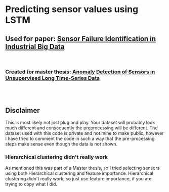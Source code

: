 # Predicting sensor values using LSTM
## Used for paper: [Sensor Failure Identification in Industrial Big Data](https://ieeexplore.ieee.org/document/9467520)
&nbsp;
### Created for master thesis: [Anomaly Detection of Sensors in Unsupervised Long Time-Series Data](https://ntnuopen.ntnu.no/ntnu-xmlui/bitstream/handle/11250/2624514/no.ntnu%3ainspera%3a2548256.pdf?sequence=1&isAllowed=y)
\
&nbsp;


## Disclaimer
This is most likely not just plug and play. Your dataset will probably look much different and consequently the preprocessing will be different.
The dataset used with this code is private and not mine to make public, however I have tried to comment the code in such a way that the pre-processing steps make sense even though the data is not shown.

### Hierarchical clustering didn't really work
As mentioned this was part of a Master thesis, so I tried selecting sensors using both Hierarchical clustering and feature importance. Hierarchical clustering didn't really work, so just use feature importance, if you are trying to copy what I did.
